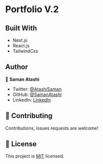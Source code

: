 # Portfolio V.2

## Built With

- Next.js
- React.js
- TailwindCss

<!-- > [img]("./images/porfolio.png") -->

## Author

👤 **Saman Atashi**

- Twitter: [@AtashiSaman](https://twitter.com/AtashiSaman)
- GitHub: [@SamanAtashi](https://github.com/SamanAtashi)
- LinkedIn: [LinkedIn](https://www.linkedin.com/in/saman-atashi-9539911b0)

## 🤝 Contributing

Contributions, issues requests are welcome!

## 📝 License

This project is [MIT](./LICENSE) licensed.
